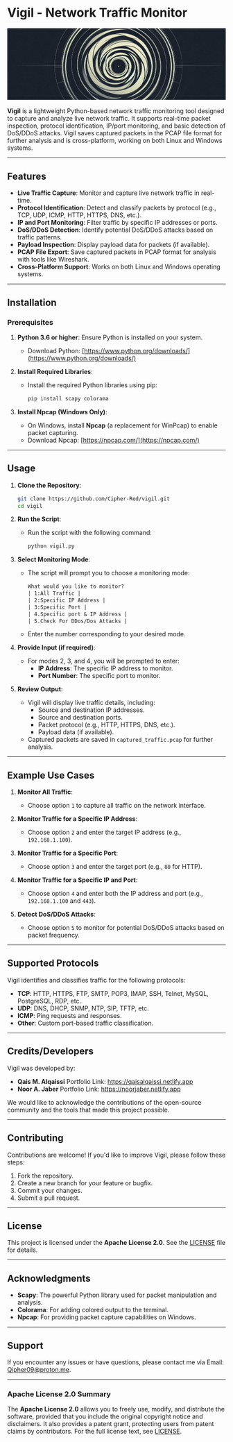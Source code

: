 # Vigil - Network Traffic Monitor


 <img src="ds.png">


**Vigil** is a lightweight Python-based network traffic monitoring tool designed to capture and analyze live network traffic. It supports real-time packet inspection, protocol identification, IP/port monitoring, and basic detection of DoS/DDoS attacks. Vigil saves captured packets in the PCAP file format for further analysis and is cross-platform, working on both Linux and Windows systems.

---

## Features

- **Live Traffic Capture**: Monitor and capture live network traffic in real-time.
- **Protocol Identification**: Detect and classify packets by protocol (e.g., TCP, UDP, ICMP, HTTP, HTTPS, DNS, etc.).
- **IP and Port Monitoring**: Filter traffic by specific IP addresses or ports.
- **DoS/DDoS Detection**: Identify potential DoS/DDoS attacks based on traffic patterns.
- **Payload Inspection**: Display payload data for packets (if available).
- **PCAP File Export**: Save captured packets in PCAP format for analysis with tools like Wireshark.
- **Cross-Platform Support**: Works on both Linux and Windows operating systems.

---

## Installation

### Prerequisites

1. **Python 3.6 or higher**: Ensure Python is installed on your system.
   - Download Python: [https://www.python.org/downloads/](https://www.python.org/downloads/)

2. **Install Required Libraries**:
   - Install the required Python libraries using pip:
     ```bash
     pip install scapy colorama
     ```

3. **Install Npcap (Windows Only)**:
   - On Windows, install **Npcap** (a replacement for WinPcap) to enable packet capturing.
   - Download Npcap: [https://npcap.com/](https://npcap.com/)

---

## Usage

1. **Clone the Repository**:
   ```bash
   git clone https://github.com/Cipher-Red/vigil.git
   cd vigil
   ```

2. **Run the Script**:
   - Run the script with the following command:
     ```bash
     python vigil.py
     ```

3. **Select Monitoring Mode**:
   - The script will prompt you to choose a monitoring mode:
     ```
     What would you like to monitor?
     | 1:All Traffic |
     | 2:Specific IP Address |
     | 3:Specific Port |
     | 4.Specific port & IP Address |
     | 5.Check For DDos/Dos Attacks |
     ```
   - Enter the number corresponding to your desired mode.

4. **Provide Input (if required)**:
   - For modes 2, 3, and 4, you will be prompted to enter:
     - **IP Address**: The specific IP address to monitor.
     - **Port Number**: The specific port to monitor.

5. **Review Output**:
   - Vigil will display live traffic details, including:
     - Source and destination IP addresses.
     - Source and destination ports.
     - Packet protocol (e.g., HTTP, HTTPS, DNS, etc.).
     - Payload data (if available).
   - Captured packets are saved in `captured_traffic.pcap` for further analysis.

---

## Example Use Cases

1. **Monitor All Traffic**:
   - Choose option `1` to capture all traffic on the network interface.

2. **Monitor Traffic for a Specific IP Address**:
   - Choose option `2` and enter the target IP address (e.g., `192.168.1.100`).

3. **Monitor Traffic for a Specific Port**:
   - Choose option `3` and enter the target port (e.g., `80` for HTTP).

4. **Monitor Traffic for a Specific IP and Port**:
   - Choose option `4` and enter both the IP address and port (e.g., `192.168.1.100` and `443`).

5. **Detect DoS/DDoS Attacks**:
   - Choose option `5` to monitor for potential DoS/DDoS attacks based on packet frequency.

---

## Supported Protocols

Vigil identifies and classifies traffic for the following protocols:

- **TCP**: HTTP, HTTPS, FTP, SMTP, POP3, IMAP, SSH, Telnet, MySQL, PostgreSQL, RDP, etc.
- **UDP**: DNS, DHCP, SNMP, NTP, SIP, TFTP, etc.
- **ICMP**: Ping requests and responses.
- **Other**: Custom port-based traffic classification.

---

## Credits/Developers

Vigil was developed by:
- **Qais M. Alqaissi** Portfolio Link: https://qaisalqaissi.netlify.app
- **Noor A. Jaber** Portfolio Link: https://noorjaber.netlify.app

We would like to acknowledge the contributions of the open-source community and the tools that made this project possible.

---

## Contributing

Contributions are welcome! If you'd like to improve Vigil, please follow these steps:

1. Fork the repository.
2. Create a new branch for your feature or bugfix.
3. Commit your changes.
4. Submit a pull request.

---

## License

This project is licensed under the **Apache License 2.0**. See the [LICENSE](LICENSE) file for details.

---

## Acknowledgments

- **Scapy**: The powerful Python library used for packet manipulation and analysis.
- **Colorama**: For adding colored output to the terminal.
- **Npcap**: For providing packet capture capabilities on Windows.

---

## Support

If you encounter any issues or have questions, please contact me via Email: Qipher09@proton.me.

---

### Apache License 2.0 Summary

The **Apache License 2.0** allows you to freely use, modify, and distribute the software, provided that you include the original copyright notice and disclaimers. It also provides a patent grant, protecting users from patent claims by contributors. For the full license text, see [LICENSE](LICENSE).
